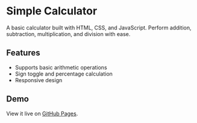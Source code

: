 # Simple Calculator
A basic calculator built with HTML, CSS, and JavaScript. Perform addition, subtraction, multiplication, and division with ease.

## Features
- Supports basic arithmetic operations
- Sign toggle and percentage calculation
- Responsive design

## Demo
View it live on [GitHub Pages](https://zacms16.github.io/calculator/).
